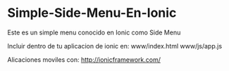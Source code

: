 # Simple-Side-Menu-En-Ionic
Este es un simple menu conocido  en Ionic como Side Menu

Incluir dentro de tu aplicacion de ionic en:
www/index.html
www/js/app.js

Alicaciones moviles con:
http://ionicframework.com/



